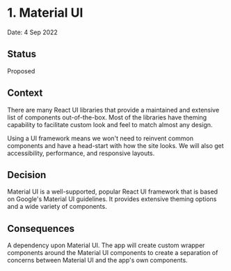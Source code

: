 # 1. Material UI

Date: 4 Sep 2022

## Status

Proposed

## Context

There are many React UI libraries that provide a maintained and extensive list of components out-of-the-box. Most of the libraries have theming capability to facilitate custom look and feel to match almost any design. 

Using a UI framework means we won't need to reinvent common components and have a head-start with how the site looks. We will also get accessibility, performance, and responsive layouts. 


## Decision

Material UI is a well-supported, popular React UI framework that is based on Google's Material UI guidelines. It provides extensive theming options and a wide variety of components. 


## Consequences

A dependency upon Material UI. The app will create custom wrapper components around the Material UI components to create a separation of concerns between Material UI and the app's own components. 



